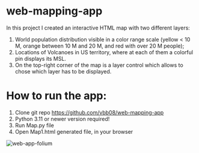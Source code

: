 # web-mapping-app

In this project I created an interactive HTML map with two different layers:

1. World population distribution visible in a color range scale (yellow < 10 M, orange between 10 M and 20 M, and red with over 20 M people);
2. Locations of Volcanoes in US territory, where at each of them a colorful pin displays its MSL.
3. On the top-right corner of the map is a layer control which allows to chose which layer has to be displayed.

# How to run the app:
1. Clone git repo https://github.com/vbb08/web-mapping-app
2. Python 3.11 or newer version required!
3. Run Map.py file
4. Open Map1.html generated file, in your browser

![web-app-folium](web-app-folium/img.png)
